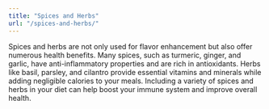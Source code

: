 ```yaml
---
title: "Spices and Herbs"
url: "/spices-and-herbs/"
---
```

Spices and herbs are not only used for flavor enhancement but also offer numerous health benefits. Many spices, such as turmeric, ginger, and garlic, have anti-inflammatory properties and are rich in antioxidants. Herbs like basil, parsley, and cilantro provide essential vitamins and minerals while adding negligible calories to your meals. Including a variety of spices and herbs in your diet can help boost your immune system and improve overall health.